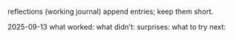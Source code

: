 reflections (working journal)
append entries; keep them short.

2025-09-13
what worked:
what didn’t:
surprises:
what to try next:
